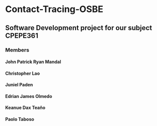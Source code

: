 # Contact-Tracing-OSBE
## Software Development project for our subject CPEPE361
### Members
#### John Patrick Ryan Mandal
#### Christopher Lao
#### Juniel Paden
#### Edrian James Olmedo
#### Keanue Dax Teaño
#### Paolo Taboso

